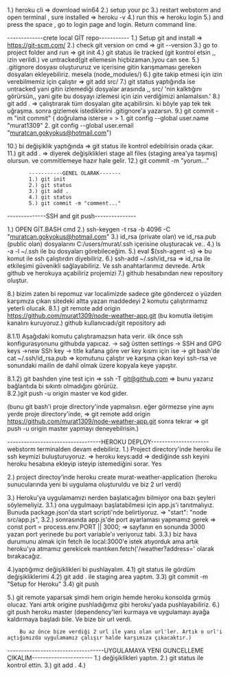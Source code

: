 1.) heroku cli => download win64
2.) setup your pc
3.) restart webstorm and open terminal , sure installed  => heroku -v
4.) run this  => heroku login
5.) and press the space , go to login page and login. Return command line.


-------------crete local GİT repo-----------
1.) Setup git and install => https://git-scm.com/
2.) check git version on cmd => git --version
3.) go to project folder and run => git init
4.) git status ile tracked (git kontrol etsin ,,  izin verildi.) ve untracked(git ellemesin hiçbizaman.)you can see.
5.) .gitignore dosyası oluştururuz ve içerisine gitin karışmaması gereken dosyaları ekleyebiliriz. mesela (node_modules/)
6.) gite takip etmesi için izin verebilmemiz için çalıştır => git add src/
7.) git status yaptığında ise untracked yani gitin izlemediği dosyalar arasında ,, src/ 'nin kalktığını görürsün,,  yani gite bu dosyayı izlemesi için izin verdiğimizi anlamalsıın.' 
8.) git add . => çalıştırarak tüm dosyaları gite açabilirsin. ki böyle yap tek tek uğraşma. sonra gizlemek istediklerini .gitignore'a yazarsın.
9.) git commit -m "init commit" 
        (    doğrulama isterse = > 
             1. git config --global user.name "murat1309"
             2. git config --global user.email "muratcan.gokyokus@hotmail.com")
             
10.) bi değişiklik yaptığında => git status ile kontrol edebilrisin orada çıkar.
11.) git add . => diyerek değişiklikleri stage all files (staging area'ya taşımış) olursun. ve commitlemeye hazır hale gelir.
12.) git commit -m "yorum..." 
             
           -----------GENEL OLARAK-------
           1.) git init
           2.) git status
           3.) git add .
           4.) git status
           5.) git commit -m "comment..."

--------------SSH and git push---------------

1.) OPEN GİT.BASH cmd
2.) ssh-keygen -t rsa -b 4096 -C "muratcan.gokyokus@hotmail.com"
3.) id_rsa (private olan) ve id_rsa.pub (public olan) dosyalarını C:/users/murat/.ssh içerisine oluşturacak ve..
4.) ls -a -l ~/.ssh ile bu dosyaları görebileceğim.
5.) eval $(ssh-agent -s) => bu komut  ile ssh çalıştırdın diyebiliriz.
6.) ssh-add ~/.ssh/id_rsa => id_rsa ile etkileşimi güvenikli sağlayabiliriz. Ve ssh anahtarlarımız devrede.
             Artık github ve herokuya açabiliriz projemizi
7.) github hesabından new repository oluştur.

8.) bizim zaten bi repomuz var localimizde sadece gite göndercez o yüzden karşımıza çıkan sitedeki altta yazan maddedeyi 2 komutu çalıştırmamız yeterli olucak.
8.1.) git remote add origin https://github.com/murat1309/node-weather-app.git  (bu komutla iletişim kanalını kuruyoruz.)
                                    github kullanıcıadı/git repository adı
                                    
8.1.1) Aşağıdaki komutu çalıştıramazsın hata verir. iilk önce ssh konfigurasyonunu githubda yapıcaz.
-> sağ üstten settings -> SSH and GPG keys ->new SSh key ->  title kafana göre ver key kısmı için ise
    -> git bash'de cat ~/.ssh/id_rsa.pub  => komutunu çalıştır ve karşına çıkan keyi ssh-rsa ve sonundaki mailin de dahil olmak üzere kopyala keye yapıştır.
    
8.1.2) git bashden yine test için =>  ssh -T git@github.com => bunu yazarız bağlantıda bi sıkıntı olmadığını görürüz.                                       
8.2.)git push -u origin master      ve kod gider.    


 (bunu git bash'i proje directory'inde yapmalısın. eğer görmezse yine aynı yerde proje directory'inde,
               =>  git remote add origin https://github.com/murat1309/node-weather-app.git
  sonra tekrar =>  git push -u origin master  yapmayı deneyebilrisin.)                         



----------------------------------HEROKU DEPLOY---------------------
webstorm terminalden devam edebiliriz.
1.) Project directory'inde heroku ile ssh keymizi buluşturuyoruz.
 => heroku keys:add => dediğinde ssh keyini heroku hesabına ekleyip isteyip istemediğini sorar. Yes
 
2.) project directoy'inde heroku create murat-weather-application
(heroku sunucularında yeni bi uygulama oluşturuldu ve biz 2 url verdi)

3.) Heroku'ya uygulamamızı nerden başlatıcağını bilmiyor ona bazı şeyleri söylemeliyiz.
3.1.) ona uygulmaayı başlatabilmesi için app.js'i tanıtmalıyız. Bunuda package.json'da start scripti'nde belirtiyoruz. =>  "start": "node src/app.js",
3.2.) sonrasında app.js'de port ayarlaması yapmamız gerek => const port = process.env.PORT || 3000; => sayfanın en sonunda 3000 yazan port yerinede bu port variable'ıı veriyoruz tabi.
3.3.) biz hava durumunu almak için fetch ile local:3000'e istek atıyorduk ama artık heroku'ya atmamız gerekicek mantıken.fetch('/weather?address='  olarak bırakacağız.

4.)yaptığımız değişiklikleri bi pushlayalım.
 4.1) git status ile gördüm değişikliklerimi
 4.2) git add . ile staging area yaptım.
 3.3) git commit -m "Setup for Heroku"
 3.4) git push
 
5.) git remote yaparsak şimdi hem origin hemde heroku konsolda grmüş olucaz. Yani artık origine pushladığımız gibi heroku'yada pushlayabiliriz.
6.) git push heroku master (dependency'leri kurmaya ve uygulamayı ayağa kaldırmaya başladı bile. Ve bize bir url verdi.

        Bu az önce bize verdiği 2 url ile yanı olan url'ler. Artık o url'i açtığımızda uygulamamız çalışır halde karşımıza çıkacaktır.)
 
 -----------------------------------UYGULAMAYA YENI GUNCELLEME ÇIKALIM----------------------
 1.) değişiklikleri yaptın.
 2.) git status ile kontrol ettin.
 3.) git add .
 4.) 
 
 
                                                     
                                                    

